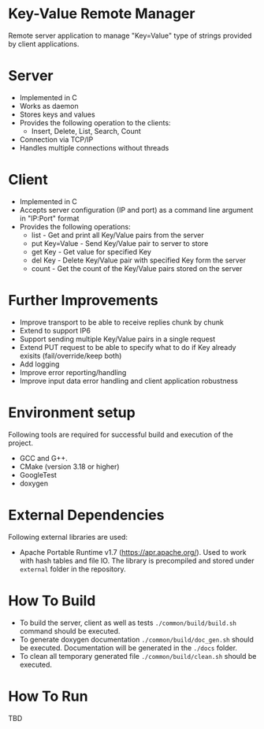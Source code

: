 
# Key-Value Remote Manager
Remote server application to manage "Key=Value" type of strings provided by client applications.

# Server
- Implemented in C
- Works as daemon
- Stores keys and values
- Provides the following operation to the clients:
    - Insert, Delete, List, Search, Count
- Connection via TCP/IP
- Handles multiple connections without threads

# Client
- Implemented in C
- Accepts server configuration (IP and port) as a command line argument in "IP:Port" format
- Provides the following operations:
    - list - Get and print all Key/Value pairs from the server
    - put Key=Value - Send Key/Value pair to server to store
    - get Key - Get value for specified Key
    - del Key - Delete Key/Value pair with specified Key form the server
    - count - Get the count of the Key/Value pairs stored on the server

# Further Improvements

 - Improve transport to be able to receive replies chunk by chunk
 - Extend to support IP6
 - Support sending multiple Key/Value pairs in a single request
 - Extend PUT request to be able to specify what to do if Key already exisits (fail/override/keep both)
 - Add logging
 - Improve error reporting/handling
 - Improve input data error handling and client application robustness

# Environment setup
Following tools are required for successful build and execution of the project.

 - GCC and G++.
 - CMake (version 3.18 or higher)
 - GoogleTest
 - doxygen

# External Dependencies
Following external libraries are used:
 - Apache Portable Runtime v1.7 (https://apr.apache.org/).
Used to work with hash tables and file IO. The library is precompiled and stored under `external` folder in the repository.

# How To Build
 - To build the server, client as well as tests `./common/build/build.sh` command should be executed. 
 - To generate doxygen documentation `./common/build/doc_gen.sh` should be executed. Documentation will be generated in the `./docs` folder.
 - To clean all temporary generated file `./common/build/clean.sh` should be executed.

# How To Run
TBD
